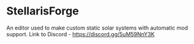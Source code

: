 # StellarisForge
An editor used to make custom static solar systems with automatic mod support. Link to Discord - https://discord.gg/5uM59NnY3K
